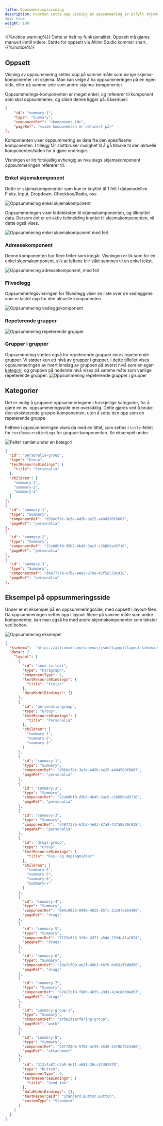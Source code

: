 ```yaml
---
title: Oppsummeringsvisning
description: Hvordan sette opp visning av oppsummering av utfylt skjema
toc: true
weight: 100
---
```


{{%notice warning%}}
Dette er helt ny funksjonalitet. Oppsett må gjøres manuelt inntil videre. Støtte for oppsett via Altinn Studio kommer snart.
{{%/notice%}}

## Oppsett
Visning av oppsummering settes opp på samme måte som øvrige skjema-komponenter i et skjema.
Man kan velge å ha oppsummeringen på en egen side, eller på samme side som andre skjema-komponenter.

Oppsummerings-komponenten er meget enkel, og refererer til _komponent_ som skal oppsummeres, og _siden_ denne ligger på. Eksempel:

```json {hl_lines=[4]}
{
    "id": "summary-1",
    "type": "Summary",
    "componentRef": "<komponent-id>",
    "pageRef": "<side komponenten er definert på>"
},
```

Komponenten viser oppsummering av data fra den spesifiserte komponenten. I tillegg får sluttbruker mulighet
til å gå tilbake til den aktuelle komponenten/siden for å gjøre endringer. 

Visningen er litt forskjellig avhengig av hva slags skjemakomponent oppsummeringen refererer til.

### Enkel skjemakomponent
Dette er skjemakomponenter som kun er knyttet til 1 felt i datamodellen. F.eks. Input, Dropdown, Checkbox/Radio, osv.

![Oppsummering enkel skjemakomponent](simple-summary.png "Oppsummering enkel skjemakomponent")

Oppsummeringen viser ledeteksten til skjemakomponenten, og tilknyttet data. Dersom det er en aktiv feilmelding
knyttet til skjemakomponenten, vil dette også vises.

![Oppsummering enkel skjemakomponent med feil](simple-summary-error.png "Oppsummering enkel skjemakomponent med feil")

### Adressekomponent
Denne komponenten har flere felter som inngår. Visningen er lik som for en enkel skjemakomponent, 
slik at feltene blir slått sammen til en enkel tekst. 

![Oppsummering adressekomponent, med feil](summary-address.png "Oppsummering adressekomponent, med feil")

### Filvedlegg
Oppsummeringsvisningen for filvedlegg viser en liste over de vedleggene som er lastet opp for den aktuelle
komponenten.

![Oppsummering vedleggskomponent](attachment-summary.png "Oppsummering vedleggskomponent")

### Repeterende grupper
![Oppsummering repeterende grupper](group-summary.png "Oppsummering repeterende grupper")

### Grupper i grupper
Oppsummering støttes også for repeterende grupper _inne i_ repeterende grupper. Vi støtter kun ett nivå av 
grupper i grupper. I dette tilfellet vises oppsummeringen av hvert innslag av gruppen på øverst nivå som en
egen [kategori](#kategorier), og gruppen på nederste nivå vises på samme måte som vanlige repeterende
grupper.
![Oppsummering repeterende grupper i grupper](nested-group-summary.png "Oppsummering repeterende grupper i grupper")

## Kategorier
Det er mulig å gruppere oppsummeringene i forskjellige kategorier, for å gjøre en ev. oppsummeringsside
mer oversiktlig. Dette gjøres ved å bruke den eksisterende _gruppe_-komponenten, uten å sette den opp
som en repeterende gruppe. 

Feltene i oppsummeringen vises da med en tittel, som settes i `title`-feltet for `textResourceBindings` for 
gruppe-komponenten. Se eksempel under.

![Felter samlet under en kategori](category-summary.png "Felter samlet under en kategori")

```json
{
  "id": "personalia-group",
  "type": "Group",
  "textResourceBindings": {
    "title": "Personalia"
  },
  "children": [
    "summary-1",
    "summary-2",
    "summary-3"
  ]
},
{
  "id": "summary-1",
  "type": "Summary",
  "componentRef": "d566c79c-3e3e-445b-be25-a404508f6607",
  "pageRef": "personalia"
},
{
  "id": "summary-2",
  "type": "Summary",
  "componentRef": "22a60bf0-d5b7-4b45-9ac9-c266b6ad3716",
  "pageRef": "personalia"
},
{
  "id": "summary-3",
  "type": "Summary",
  "componentRef": "d497737b-67b2-4e03-87a9-43f58579c938",
  "pageRef": "personalia"
},
```

## Eksempel på oppsummeringsside
Under er et eksempel på en oppsummeringsside, med oppsett i layout-filen. Da oppsummeringen settes opp
i layout-filene på samme måte som andre komponenter, kan man også ha med andre skjemakomponenter som tekster
ved behov.

![Oppsummering eksempel](summary.png "Oppsummering eksempel")

```json
{
  "$schema":  "https://altinncdn.no/schemas/json/layout/layout.schema.v1.json",
  "data": {
    "layout": [
      {
        "id": "send-in-text",
        "type": "Paragraph",
        "componentType": 1,
        "textResourceBindings": {
          "title": "finish"
        },
        "dataModelBindings": {}
      },
      {
        "id": "personalia-group",
        "type": "Group",
        "textResourceBindings": {
          "title": "Personalia"
        },
        "children": [
          "summary-1",
          "summary-2",
          "summary-3"
        ]
      },
      {
        "id": "summary-1",
        "type": "Summary",
        "componentRef": "d566c79c-3e3e-445b-be25-a404508f6607",
        "pageRef": "personalia"
      },
      {
        "id": "summary-2",
        "type": "Summary",
        "componentRef": "22a60bf0-d5b7-4b45-9ac9-c266b6ad3716",
        "pageRef": "personalia"
      },
      {
        "id": "summary-3",
        "type": "Summary",
        "componentRef": "d497737b-67b2-4e03-87a9-43f58579c938",
        "pageRef": "personalia"
      },
      {
        "id": "drugs-group",
        "type": "Group",
        "textResourceBindings": {
          "title": "Rus- og dopingmidler"
        },
        "children": [
          "summary-4",
          "summary-5",
          "summary-6",
          "summary-7"
        ]
      },
      {
        "id": "summary-4",
        "type": "Summary",
        "componentRef": "064c0033-8996-4825-85fc-2a19fe654400",
        "pageRef": "drugs"
      },
      {
        "id": "summary-5",
        "type": "Summary",
        "componentRef": "7f22e523-3f6d-4371-a5dd-233dc41af824",
        "pageRef": "drugs"
      },
      {
        "id": "summary-6",
        "type": "Summary",
        "componentRef": "18a7c709-ae2f-48b3-b6f6-bd631f5d8d56",
        "pageRef": "drugs"
      },
      {
        "id": "summary-7",
        "type": "Summary",
        "componentRef": "b7417cf9-f806-4835-a3d1-424c8d094d5f",
        "pageRef": "drugs"
      },
      {
        "id": "summary-group-1",
        "type": "Summary",
        "componentRef": "arbeidserfaring-group",
        "pageRef": "work"
      },
      {
        "id": "summary-8",
        "type": "Summary",
        "componentRef": "25f720db-5784-4c95-a530-43f0bf523466",
        "pageRef": "attachment"
      },
      {
        "id": "312afa87-c2a9-4ef1-a681-26cc47462878",
        "type": "Button",
        "componentType": 9,
        "textResourceBindings": {
          "title": "Send inn"
        },
        "dataModelBindings": {},
        "textResourceId": "Standard.Button.Button",
        "customType": "Standard"
      }
    ]
  }
}
```